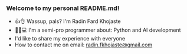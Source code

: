 ### Welcome to my personal README.md!
- 👍👌 Wassup, pals? I'm Radin Fard Khojaste
- 🧑‍💻💻 I'm a semi-pro programmer about: Python and AI development
- I'd like to share my experience with everyone
- How to contact me on email: radin.fkhojaste@gmail.com


<!---
RadinFard/RadinFard is a ✨ special ✨ repository because its `README.md` (this file) appears on your GitHub profile.
You can click the Preview link to take a look at your changes.
--->
